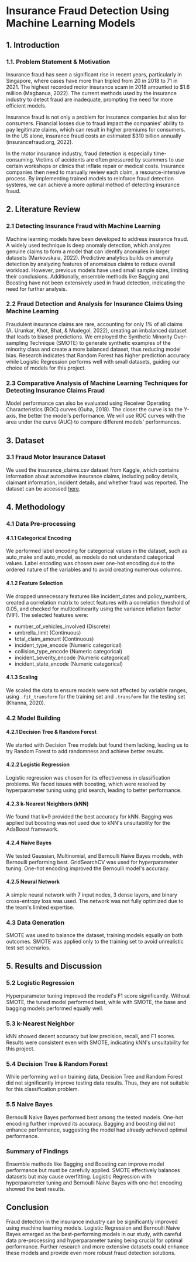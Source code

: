 # Insurance Fraud Detection Using Machine Learning Models

## 1. Introduction

### 1.1. Problem Statement & Motivation

Insurance fraud has seen a significant rise in recent years, particularly in Singapore, where cases have more than tripled from 20 in 2018 to 71 in 2021. The highest recorded motor insurance scam in 2018 amounted to $1.6 million (Magbanua, 2022). The current methods used by the insurance industry to detect fraud are inadequate, prompting the need for more efficient models.

Insurance fraud is not only a problem for insurance companies but also for consumers. Financial losses due to fraud impact the companies' ability to pay legitimate claims, which can result in higher premiums for consumers. In the US alone, insurance fraud costs an estimated $310 billion annually (insurancefraud.org, 2022).

In the motor insurance industry, fraud detection is especially time-consuming. Victims of accidents are often pressured by scammers to use certain workshops or clinics that inflate repair or medical costs. Insurance companies then need to manually review each claim, a resource-intensive process. By implementing trained models to reinforce fraud detection systems, we can achieve a more optimal method of detecting insurance fraud.

## 2. Literature Review

### 2.1 Detecting Insurance Fraud with Machine Learning

Machine learning models have been developed to address insurance fraud. A widely used technique is deep anomaly detection, which analyzes genuine claims to form a model that can identify anomalies in larger datasets (Markovskaia, 2022). Predictive analytics builds on anomaly detection by analyzing features of anomalous claims to reduce overall workload. However, previous models have used small sample sizes, limiting their conclusions. Additionally, ensemble methods like Bagging and Boosting have not been extensively used in fraud detection, indicating the need for further analysis.

### 2.2 Fraud Detection and Analysis for Insurance Claims Using Machine Learning

Fraudulent insurance claims are rare, accounting for only 1% of all claims (A. Urunkar, Khot, Bhat, & Mudegol, 2022), creating an imbalanced dataset that leads to biased predictions. We employed the Synthetic Minority Over-sampling Technique (SMOTE) to generate synthetic examples of the minority class and create a more balanced dataset, thus reducing model bias. Research indicates that Random Forest has higher prediction accuracy while Logistic Regression performs well with small datasets, guiding our choice of models for this project.

### 2.3 Comparative Analysis of Machine Learning Techniques for Detecting Insurance Claims Fraud

Model performance can also be evaluated using Receiver Operating Characteristics (ROC) curves (Guha, 2018). The closer the curve is to the Y-axis, the better the model’s performance. We will use ROC curves with the area under the curve (AUC) to compare different models' performances.

## 3. Dataset

### 3.1 Fraud Motor Insurance Dataset

We used the insurance_claims.csv dataset from Kaggle, which contains information about automotive insurance claims, including policy details, claimant information, incident details, and whether fraud was reported. The dataset can be accessed [here](https://www.kaggle.com/datasets/buntyshah/auto-insurance-claims-data).

## 4. Methodology

### 4.1 Data Pre-processing

#### 4.1.1 Categorical Encoding

We performed label encoding for categorical values in the dataset, such as auto_make and auto_model, as models do not understand categorical values. Label encoding was chosen over one-hot encoding due to the ordered nature of the variables and to avoid creating numerous columns.

#### 4.1.2 Feature Selection

We dropped unnecessary features like incident_dates and policy_numbers, created a correlation matrix to select features with a correlation threshold of 0.05, and checked for multicollinearity using the variance inflation factor (VIF). The selected features were:

- number_of_vehicles_involved (Discrete)
- umbrella_limit (Continuous)
- total_claim_amount (Continuous)
- incident_type_encode (Numeric categorical)
- collision_type_encode (Numeric categorical)
- incident_severity_encode (Numeric categorical)
- incident_state_encode (Numeric categorical)

#### 4.1.3 Scaling

We scaled the data to ensure models were not affected by variable ranges, using `.fit_transform` for the training set and `.transform` for the testing set (Khanna, 2020).

### 4.2 Model Building

#### 4.2.1 Decision Tree & Random Forest

We started with Decision Tree models but found them lacking, leading us to try Random Forest to add randomness and achieve better results.

#### 4.2.2 Logistic Regression

Logistic regression was chosen for its effectiveness in classification problems. We faced issues with boosting, which were resolved by hyperparameter tuning using grid search, leading to better performance.

#### 4.2.3 k-Nearest Neighbors (kNN)

We found that k=9 provided the best accuracy for kNN. Bagging was applied but boosting was not used due to kNN's unsuitability for the AdaBoost framework.

#### 4.2.4 Naive Bayes

We tested Gaussian, Multinomial, and Bernoulli Naive Bayes models, with Bernoulli performing best. GridSearchCV was used for hyperparameter tuning. One-hot encoding improved the Bernoulli model's accuracy.

#### 4.2.5 Neural Network

A simple neural network with 7 input nodes, 3 dense layers, and binary cross-entropy loss was used. The network was not fully optimized due to the team's limited expertise.

### 4.3 Data Generation

SMOTE was used to balance the dataset, training models equally on both outcomes. SMOTE was applied only to the training set to avoid unrealistic test set scenarios.

## 5. Results and Discussion

### 5.2 Logistic Regression

Hyperparameter tuning improved the model's F1 score significantly. Without SMOTE, the tuned model performed best, while with SMOTE, the base and bagging models performed equally well.

### 5.3 k-Nearest Neighbor

kNN showed decent accuracy but low precision, recall, and F1 scores. Results were consistent even with SMOTE, indicating kNN's unsuitability for this project.

### 5.4 Decision Tree & Random Forest

While performing well on training data, Decision Tree and Random Forest did not significantly improve testing data results. Thus, they are not suitable for this classification problem.

### 5.5 Naive Bayes

Bernoulli Naive Bayes performed best among the tested models. One-hot encoding further improved its accuracy. Bagging and boosting did not enhance performance, suggesting the model had already achieved optimal performance.

### Summary of Findings

Ensemble methods like Bagging and Boosting can improve model performance but must be carefully applied. SMOTE effectively balances datasets but may cause overfitting. Logistic Regression with hyperparameter tuning and Bernoulli Naive Bayes with one-hot encoding showed the best results.

## Conclusion

Fraud detection in the insurance industry can be significantly improved using machine learning models. Logistic Regression and Bernoulli Naive Bayes emerged as the best-performing models in our study, with careful data pre-processing and hyperparameter tuning being crucial for optimal performance. Further research and more extensive datasets could enhance these models and provide even more robust fraud detection solutions.
